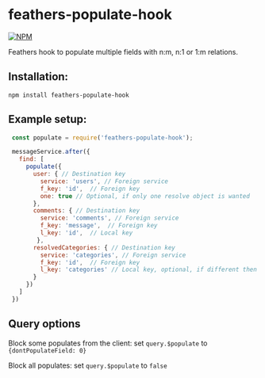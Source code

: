 # feathers-populate-hook

[![NPM](https://nodei.co/npm/feathers-populate-hook.png?downloads=true&downloadRank=true&stars=true)](https://nodei.co/npm/feathers-populate-hook/)

Feathers hook to populate multiple fields with n:m, n:1 or 1:m relations.

## Installation:

    npm install feathers-populate-hook

## Example setup:
```javascript
 const populate = require('feathers-populate-hook');

 messageService.after({
   find: [
     populate({
       user: { // Destination key
         service: 'users', // Foreign service
         f_key: 'id',  // Foreign key
         one: true // Optional, if only one resolve object is wanted
       },
       comments: { // Destination key
         service: 'comments', // Foreign service
         f_key: 'message',  // Foreign key
         l_key: 'id',  // Local key
        },
       resolvedCategories: { // Destination key
         service: 'categories', // Foreign service
         f_key: 'id',  // Foreign key
         l_key: 'categories' // Local key, optional, if different then destination key
       }
     })
   ]
 })
```

## Query options

Block some populates from the client:
set `query.$populate` to `{dontPopulateField: 0}` 

Block all populates:
set `query.$populate` to `false`
